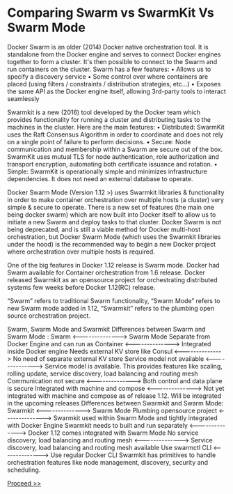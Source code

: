 # Comparing Swarm vs SwarmKit Vs Swarm Mode


Docker Swarm is an older (2014) Docker native orchestration tool. It is standalone from the Docker engine and serves to connect Docker engines together to form a cluster. It's then possible to connect to the Swarm and run containers on the cluster. Swarm has a few features:
•	Allows us to specify a discovery service
•	Some control over where containers are placed (using filters / constraints / distribution strategies, etc...)
•	Exposes the same API as the Docker engine itself, allowing 3rd-party tools to interact seamlessly

Swarmkit is a new (2016) tool developed by the Docker team which provides functionality for running a cluster and distributing tasks to the machines in the cluster. Here are the main features:
•	Distributed: SwarmKit uses the Raft Consensus Algorithm in order to coordinate and does not rely on a single point of failure to perform decisions.
•	Secure: Node communication and membership within a Swarm are secure out of the box. SwarmKit uses mutual TLS for node authentication, role authorization and transport encryption, automating both certificate issuance and rotation.
•	Simple: SwarmKit is operationally simple and minimizes infrastructure dependencies. It does not need an external database to operate.

Docker Swarm Mode (Version 1.12 >) uses Swarmkit libraries & functionality in order to make container orchestration over multiple hosts (a cluster) very simple & secure to operate. There is a new set of features (the main one being docker swarm) which are now built into Docker itself to allow us to initiate a new Swarm and deploy tasks to that cluster.
Docker Swarm is not being deprecated, and is still a viable method for Docker multi-host orchestration, but Docker Swarm Mode (which uses the Swarmkit libraries under the hood) is the recommended way to begin a new Docker project where orchestration over multiple hosts is required.

One of the big features in Docker 1.12 release is Swarm mode. Docker had Swarm available for Container orchestration from 1.6 release. Docker released Swarmkit as an opensource project for orchestrating distributed systems few weeks before Docker 1.12(RC) release. 

“Swarm” refers to traditional Swarm functionality, “Swarm Mode” refers to new Swarm mode added in 1.12, “Swarmkit” refers to the plumbing open source orchestration project.

Swarm, Swarm Mode and Swarmkit
Differences between Swarm and Swarm Mode :
Swarm	<--------------> Swarm Mode
Separate from Docker Engine and can run as Container	<-------------->  Integrated inside Docker engine
Needs external KV store like Consul	<-------------->  No need of separate external KV store
Service model not available <-------------->	Service model is available. This provides features like scaling, rolling update, service discovery, load balancing and routing mesh
Communication not secure  <-------------->	Both control and data plane is secure
Integrated with machine and compose	<--------------> 	Not yet integrated with machine and compose as of release 1.12. Will be integrated in the upcoming releases
Differences between Swarmkit and Swarm Mode:
Swarmkit	<--------------> 	Swarm Mode
Plumbing opensource project	<--------------> 	Swarmkit used within Swarm Mode and tightly integrated with Docker Engine
Swarmkit needs to built and run separately	<--------------> 	Docker 1.12 comes integrated with Swarm Mode
No service discovery, load balancing and routing mesh		<-------------->   Service discovery, load balancing and routing mesh available
Use swarmctl CLI	<--------------> 	Use regular Docker CLI
Swarmkit has primitives to handle orchestration features like node management, discovery, security and scheduling.

[Proceed >> ]()
